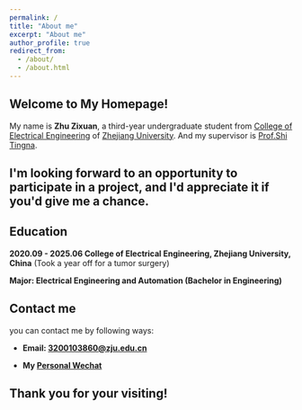 ```yaml
---
permalink: /
title: "About me"
excerpt: "About me"
author_profile: true
redirect_from: 
  - /about/
  - /about.html
---
```


## Welcome to My Homepage!

My name is **Zhu Zixuan**, a third-year undergraduate student from [College of Electrical Engineering](http://ee.zju.edu.cn/) of [Zhejiang University](https://www.zju.edu.cn/).
And my supervisor is [Prof.Shi Tingna](https://person.zju.edu.cn/0018202). 


## I'm looking forward to an opportunity to participate in a project, and I'd appreciate it if you'd give me a chance.

## Education

**2020.09 - 2025.06     College of Electrical Engineering, Zhejiang University, China** (Took a year off for a tumor surgery)

**Major: Electrical Engineering and Automation (Bachelor in Engineering)**

## Contact me

you can contact me by following ways:

* **Email: 3200103860@zju.edu.cn** 

* **My [Personal Wechat](https://ZhuZixuan0809.github.io/images/Wechat_zzx.png)**


## Thank you for your visiting! 
